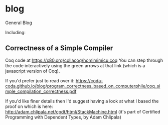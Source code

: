# blog
General Blog

Including:

## Correctness of a Simple Compiler
Coq code at https://x80.org/collacoq/homimimicu.coq You can step through the code interactively using the green arrows at that link (which is a javascript version of Coq).

If you'd prefer just to read over it: https://coda-coda.github.io/blog/program_correctness_based_on_computerphile/coq_simple_compilation_correctness.pdf

If you'd like finer details then I'd suggest having a look at what I based the proof on which is here: http://adam.chlipala.net/cpdt/html/StackMachine.html (it's part of Certified Programming with Dependent Types, by Adam Chlipala)
